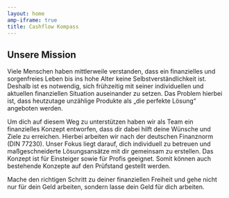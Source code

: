 ```yaml
---
layout: home
amp-iframe: true
title: Cashflow Kompass
---
```


## Unsere Mission

Viele Menschen haben mittlerweile verstanden, dass ein finanzielles und sorgenfreies Leben bis
ins hohe Alter keine Selbstverständlichkeit ist. Deshalb ist es notwendig, sich frühzeitig mit
seiner individuellen und aktuellen finanziellen Situation auseinander zu setzen. Das
Problem hierbei ist, dass heutzutage unzählige Produkte als „die perfekte Lösung“
angeboten werden. 

Um dich auf diesem Weg zu unterstützen haben wir als Team ein finanzielles Konzept
entworfen, dass dir dabei hilft deine Wünsche und Ziele zu erreichen. Hierbei arbeiten wir
nach der deutschen Finanznorm (DIN 77230). Unser Fokus liegt darauf, dich individuell zu betreuen und
maßgeschneiderte Lösungsansätze mit dir gemeinsam zu erstellen. Das Konzept ist für
Einsteiger sowie für Profis geeignet. Somit können auch bestehende Konzepte auf den
Prüfstand gestellt werden.

Mache den richtigen Schritt zu deiner finanziellen Freiheit und gehe nicht nur für dein Geld
arbeiten, sondern lasse dein Geld für dich arbeiten.


